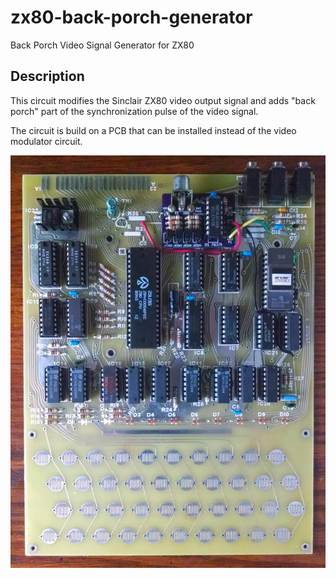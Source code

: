 # zx80-back-porch-generator
 Back Porch Video Signal Generator for ZX80

## Description

This circuit modifies the Sinclair ZX80 video output signal and adds "back porch" part of the synchronization pulse of the video signal.

The circuit is build on a PCB that can be installed instead of the video modulator circuit.

![ZX80 Clone with Back Porch Generator](images/ZX80_with_Back_Porch_Generator.jpg "ZX80 Clone with Back Porch Generator")
